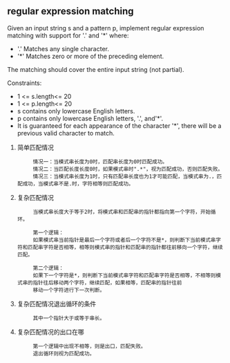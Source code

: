 ## regular expression matching

Given an input string s and a pattern p, implement regular expression matching with support for '.' and '*' where:

* '.' Matches any single character.
* '*' Matches zero or more of the preceding element.

The matching should cover the entire input string (not partial).

Constraints:
* 1 <= s.length<= 20
* 1 <= p.length<= 20
* s contains only lowercase English letters.
* p contains only lowercase English letters, '.', and'*'.
* It is guaranteed for each appearance of the character '*', there will be a previous valid character to match.



1. 简单匹配情况

            情况一：当模式串长度为0时，匹配串长度为0时匹配成功。
            情况二：当匹配长度长度0时，如果模式串时".*"，视为匹配成功，否则匹配失败。
            情况三：当模式串长度为1时，只有匹配串长度也为1才可能匹配，当模式串为.，匹配成功，当模式串不是.时，字符相等则匹配成功。

2. 复杂匹配情况
            
            当模式串长度大于等于2时，将模式串和匹配串的指针都指向第一个字符，开始循环。

            第一个逻辑：
            如果模式串当前指针是最后一个字符或者后一个字符不是*，则判断下当前模式串字符和匹配串字符是否相等，相等则模式串的指针和匹配串的指针都往前移向一个字符，继续匹配。

            第二个逻辑：
            如果下一个字符是*，则判断下当前模式串字符和匹配串字符是否相等，不相等则模式串的指针往后移动两个字符，继续匹配，如果相等，匹配串的指针往前
            移动一个字符进行下一次判断。

3. 复杂匹配情况退出循环的条件
            
            其中一个指针大于或等于串长。

4. 复杂匹配情况的出口在哪

            第一个逻辑中出现不相等，则是出口，匹配失败。
            退出循环则视为匹配成功。
            

            